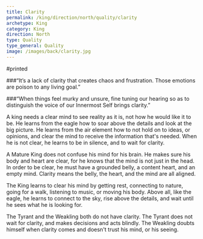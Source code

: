 ```yaml
---
title: Clarity
permalink: /king/direction/north/quality/clarity
archetype: King
category: King
direction: North
type: Quality
type_general: Quality
image: /images/back/clarity.jpg
---
```

#printed  
  
###“It’s a lack of clarity that creates chaos and frustration. Those emotions are poison to any living goal.”  
  
  
###“When things feel murky and unsure, fine tuning our hearing so as to distinguish the voice of our Innermost Self brings clarity.”   
  
A king needs a clear mind to see reality as it is, not how he would like it to be. He learns from the eagle how to soar above the details and look at the big picture. He learns from the air element how to not hold on to ideas, or opinions, and clear the mind to receive the information that's needed. When he is not clear, he learns to be in silence, and to wait for clarity.   
  
A Mature King does not confuse his mind for his brain. He makes sure his body and heart are clear, for he knows that the mind is not just in the head. In order to be clear, he must have a grounded belly, a content heart, and an empty mind. Clarity means the belly, the heart, and the mind are all aligned.   
  
The King learns to clear his mind by getting rest, connecting to nature, going for a walk, listening to music, or moving his body. Above all, like the eagle, he learns to connect to the sky, rise above the details, and wait until he sees what he is looking for.   
  
The Tyrant and the Weakling both do not have clarity. The Tyrant does not wait for clarity, and makes decisions and acts blindly. The Weakling doubts himself when clarity comes and doesn't trust his mind, or his seeing.   

